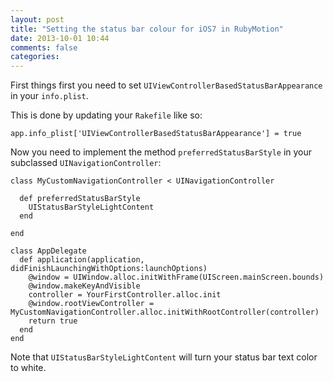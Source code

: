 ```yaml
---
layout: post
title: "Setting the status bar colour for iOS7 in RubyMotion"
date: 2013-10-01 10:44
comments: false
categories:
---
```


First things first you need to set `UIViewControllerBasedStatusBarAppearance` in
your `info.plist`.

This is done by updating your `Rakefile` like so:

    app.info_plist['UIViewControllerBasedStatusBarAppearance'] = true

Now you need to implement the method `preferredStatusBarStyle` in your subclassed
`UINavigationController`:

    class MyCustomNavigationController < UINavigationController

      def preferredStatusBarStyle
        UIStatusBarStyleLightContent
      end

    end

    class AppDelegate
      def application(application, didFinishLaunchingWithOptions:launchOptions)
        @window = UIWindow.alloc.initWithFrame(UIScreen.mainScreen.bounds)
        @window.makeKeyAndVisible
        controller = YourFirstController.alloc.init
        @window.rootViewController = MyCustomNavigationController.alloc.initWithRootController(controller)
        return true
      end
    end

Note that `UIStatusBarStyleLightContent` will turn your status bar text color to white.